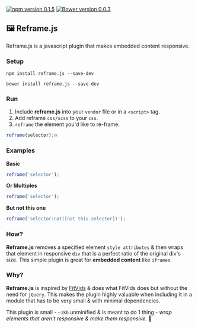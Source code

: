 [![npm version 0.1.5](https://badge.fury.io/js/reframe.js.svg)](https://badge.fury.io/js/reframe.js)
[![Bower version 0.0.3](https://badge.fury.io/bo/reframe.js.svg)](https://badge.fury.io/bo/reframe.js)

## 🖼 Reframe.js

Reframe.js is a javascript plugin that makes embedded content responsive.

### Setup

```terminal
npm install reframe.js --save-dev
```
```terminal
bower install reframe.js --save-dev
```

### Run

1. Include **reframe.js** into your `vendor` file or in a `<script>` tag.
2. Add reframe `css/scss`  to your `css`.
3. `reframe` the element you'd like to re-frame. 

```javascript
reframe(selector);🔥
```

### Examples

**Basic**
```javascript
reframe('selector');
```

**Or Multiples**
```javascript
reframe('selector');
```

**But not this one**
```javascript
reframe('selector:not([not this selector])');
```

### How?

**Reframe.js** removes a specified element `style attributes` & then wraps that element in responsive `div` that is a perfect ratio of the original div's size. This simple plugin is great for **embedded content** like `iframes`.

### Why?

**Reframe.js** is inspired by [FitVids](https://github.com/davatron5000/FitVids.js) & does what FitVids does but without the need for `jQuery`. This makes the plugin highly valuable when including it in a module that has to be very small & with minimal dependencies. 

This plugin is small - `~1kb` unminified & is meant to do 1 thing - _wrap elements that aren't responsive & make them responsive_. 💪

